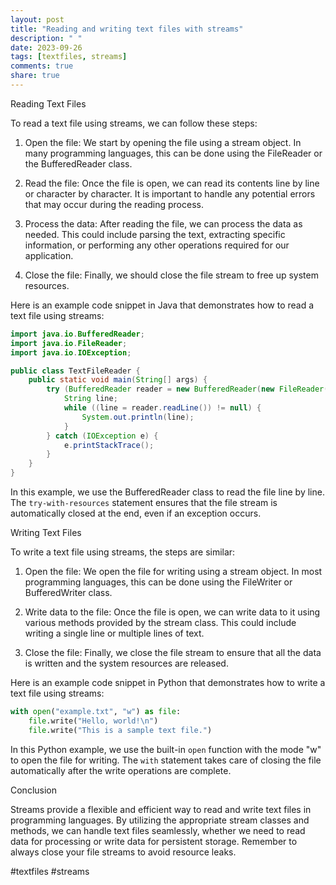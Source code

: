 ```yaml
---
layout: post
title: "Reading and writing text files with streams"
description: " "
date: 2023-09-26
tags: [textfiles, streams]
comments: true
share: true
---
```


Reading Text Files

To read a text file using streams, we can follow these steps:

1. Open the file: We start by opening the file using a stream object. In many programming languages, this can be done using the FileReader or the BufferedReader class.

2. Read the file: Once the file is open, we can read its contents line by line or character by character. It is important to handle any potential errors that may occur during the reading process.

3. Process the data: After reading the file, we can process the data as needed. This could include parsing the text, extracting specific information, or performing any other operations required for our application.

4. Close the file: Finally, we should close the file stream to free up system resources.

Here is an example code snippet in Java that demonstrates how to read a text file using streams:

```java
import java.io.BufferedReader;
import java.io.FileReader;
import java.io.IOException;

public class TextFileReader {
    public static void main(String[] args) {
        try (BufferedReader reader = new BufferedReader(new FileReader("example.txt"))) {
            String line;
            while ((line = reader.readLine()) != null) {
                System.out.println(line);
            }
        } catch (IOException e) {
            e.printStackTrace();
        }
    }
}
```

In this example, we use the BufferedReader class to read the file line by line. The `try-with-resources` statement ensures that the file stream is automatically closed at the end, even if an exception occurs.

Writing Text Files

To write a text file using streams, the steps are similar:

1. Open the file: We open the file for writing using a stream object. In most programming languages, this can be done using the FileWriter or BufferedWriter class.

2. Write data to the file: Once the file is open, we can write data to it using various methods provided by the stream class. This could include writing a single line or multiple lines of text.

3. Close the file: Finally, we close the file stream to ensure that all the data is written and the system resources are released.

Here is an example code snippet in Python that demonstrates how to write a text file using streams:

```python
with open("example.txt", "w") as file:
    file.write("Hello, world!\n")
    file.write("This is a sample text file.")
```

In this Python example, we use the built-in `open` function with the mode "w" to open the file for writing. The `with` statement takes care of closing the file automatically after the write operations are complete.

Conclusion

Streams provide a flexible and efficient way to read and write text files in programming languages. By utilizing the appropriate stream classes and methods, we can handle text files seamlessly, whether we need to read data for processing or write data for persistent storage. Remember to always close your file streams to avoid resource leaks.

#textfiles #streams